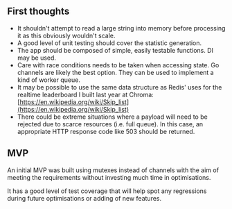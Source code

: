## First thoughts
- It shouldn't attempt to read a large string into memory before processing it as this obviously wouldn't scale.
- A good level of unit testing should cover the statistic generation.
- The app should be composed of simple, easily testable functions. DI may be used.
- Care with race conditions needs to be taken when accessing state. Go channels are likely the best option. They can be used to implement a kind of worker queue.
- It may be possible to use the same data structure as Redis' uses for the realtime leaderboard I built last year at Chroma: [https://en.wikipedia.org/wiki/Skip_list](https://en.wikipedia.org/wiki/Skip_list)
- There could be extreme situations where a payload will need to be rejected due to scarce resources (i.e. full queue). In this case, an appropriate HTTP response code like 503 should be returned.

## MVP
An initial MVP was built using mutexes instead of channels with the aim of meeting the requirements without investing much time in optimisations.

It has a good level of test coverage that will help spot any regressions during future optimisations or adding of new features.